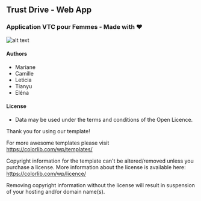 
##  Trust Drive - Web App

### Application VTC pour Femmes - Made with :heart:



![alt text](https://github.com/marianereynier/Trust-Drive-App/github.jpg)


#### Authors
 - Mariane 
 - Camille 
 - Leticia
 - Tianyu
 - Eléna


#### License
 - Data may be used under the terms and conditions of the Open Licence.
 
Thank you for using our template!

For more awesome templates please visit https://colorlib.com/wp/templates/

Copyright information for the template can't be altered/removed unless you purchase a license.
More information about the license is available here: https://colorlib.com/wp/licence/

Removing copyright information without the license will result in suspension of your hosting and/or domain name(s).
